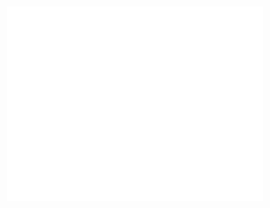 <!-- If you're using "main" as default branch -->
![Metrics](https://github.com/jimcru21/jimcru21/blob/main/github-metrics.svg)
